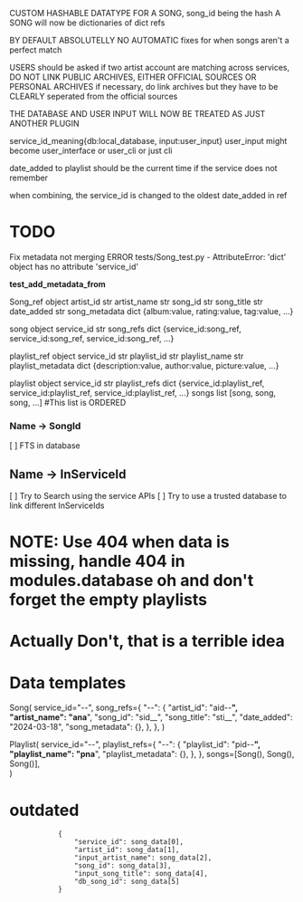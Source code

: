 
CUSTOM HASHABLE DATATYPE FOR A SONG, song_id being the hash
A SONG will now be dictionaries of dict refs

BY DEFAULT ABSOLUTELLY NO AUTOMATIC fixes for when songs aren't a perfect match 

USERS should be asked if two artist account are matching across services, DO NOT LINK PUBLIC ARCHIVES, EITHER OFFICIAL SOURCES OR PERSONAL ARCHIVES
if necessary, do link archives but they have to be CLEARLY seperated from the official sources

THE DATABASE AND USER INPUT WILL NOW BE TREATED AS JUST ANOTHER PLUGIN

service_id_meaning{db:local_database, input:user_input}
user_input might become user_interface or user_cli or just cli

date_added to playlist should be the current time if the service does not remember

when combining, the service_id is changed to the oldest date_added in ref

# TODO
Fix metadata not merging
ERROR tests/Song_test.py - AttributeError: 'dict' object has no attribute 'service_id'

**test_add_metadata_from**

Song_ref object
    artist_id str
    artist_name str
    song_id str
    song_title str
    date_added str
    song_metadata dict {album:value, rating:value, tag:value, ...}

song object
    service_id str
    song_refs dict {service_id:song_ref, service_id:song_ref, service_id:song_ref, ...}

playlist_ref object
    service_id str
    playlist_id str
    playlist_name str
    playlist_metadata dict {description:value, author:value, picture:value, ...}

playlist object
    service_id str
    playlist_refs dict {service_id:playlist_ref, service_id:playlist_ref, service_id:playlist_ref, ...}
    songs list [song, song, song, ...]  #This list is ORDERED


                



### Name -> SongId
[ ] FTS in database

## Name -> InServiceId
[ ] Try to Search using the service APIs
[ ] Try to use a trusted database to link different InServiceIds


# NOTE: Use 404 when data is missing, handle 404 in modules.database oh and don't forget the empty playlists
# Actually Don't, that is a terrible idea

# Data templates

Song(
    service_id="--",
    song_refs={
        "--": {
            "artist_id": "aid--__",
            "artist_name": "ana__",
            "song_id": "sid__",
            "song_title": "sti__",
            "date_added": "2024-03-18",
            "song_metadata": {},
        },
    },
)

Playlist(
    service_id="--",
    playlist_refs={
        "--": {
            "playlist_id": "pid--__",
            "playlist_name": "pna__",
            "playlist_metadata": {},
        },
    },
   songs=[Song(), Song(), Song()],  
)

# outdated


                {
                    "service_id": song_data[0],
                    "artist_id": song_data[1],
                    "input_artist_name": song_data[2],
                    "song_id": song_data[3],
                    "input_song_title": song_data[4],
                    "db_song_id": song_data[5]
                }
